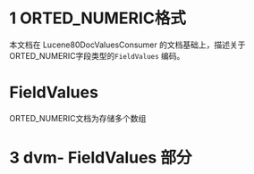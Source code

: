 # 1 ORTED_NUMERIC格式

本文档在 Lucene80DocValuesConsumer 的文档基础上，描述关于ORTED_NUMERIC字段类型的`FieldValues`  编码。





#  FieldValues

ORTED_NUMERIC文档为存储多个数组





# 3 dvm- FieldValues  部分